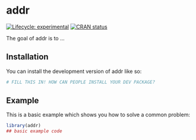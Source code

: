 
# addr

<!-- badges: start -->
[![Lifecycle: experimental](https://img.shields.io/badge/lifecycle-experimental-orange.svg)](https://lifecycle.r-lib.org/articles/stages.html#experimental)
[![CRAN status](https://www.r-pkg.org/badges/version/hashdress)](https://CRAN.R-project.org/package=hashdress)
<!-- badges: end -->

The goal of addr is to ...

## Installation

You can install the development version of addr like so:

``` r
# FILL THIS IN! HOW CAN PEOPLE INSTALL YOUR DEV PACKAGE?
```

## Example

This is a basic example which shows you how to solve a common problem:

``` r
library(addr)
## basic example code
```

